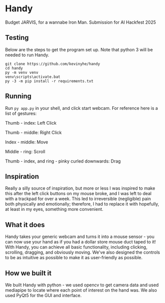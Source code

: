 # Handy

Budget JARVIS, for a wannabe Iron Man. Submission for AI Hackfest 2025

## Testing

Below are the steps to get the program set up. Note that python 3 will be needed to run Handy.

```shell
git clone https://github.com/kevinyhe/handy
cd handy
py -m venv venv
venv\scripts\activate.bat
py -3 -m pip install -r requirements.txt
```

## Running

Run `py app.py` in your shell, and click start webcam. For reference here is a list of gestures:

Thumb - index: Left Click

Thumb - middle: Right Click

Index - middle: Move

Middle - ring: Scroll

Thumb - index, and ring - pinky curled downwards: Drag

## Inspiration

Really a silly source of inspiration, but more or less I was inspired to make this after the left click buttons on my mouse broke, and I was left to deal with a trackpad for over a week. This led to irreversible (negligible) pain both physically and emotionally; therefore, I had to replace it with hopefully, at least in my eyes, something more convenient.

## What it does

Handy takes your generic webcam and turns it into a mouse sensor - you can now use your hand as if you had a dollar store mouse duct taped to it! With Handy, you can achieve all basic functionality, including clicking, scrolling, dragging, and obviously moving. We've also designed the controls to be as intuitive as possible to make it as user-friendly as possible.

## How we built it

We built Handy with python - we used opencv to get camera data and used mediapipe to locate where each point of interest on the hand was. We also used PyQt5 for the GUI and interface.

